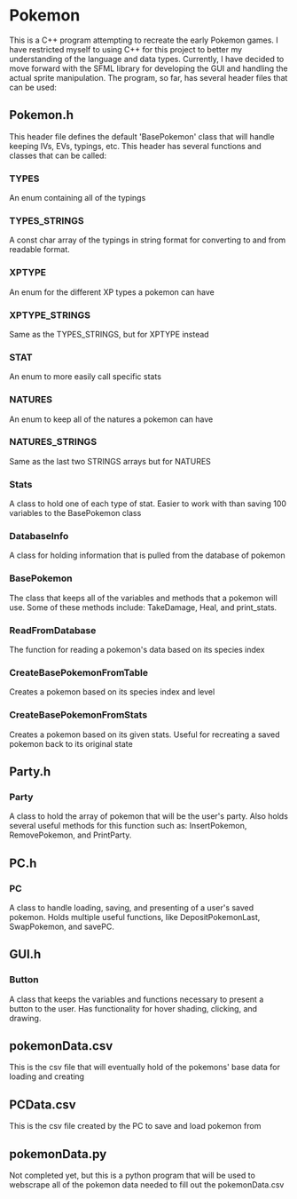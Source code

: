 # Pokemon
This is a C++ program attempting to recreate the early Pokemon games.
I have restricted myself to using C++ for this project to better my
understanding of the language and data types. Currently, I have decided
to move forward with the SFML library for developing the GUI and handling
the actual sprite manipulation. The program, so far, has several header
files that can be used:
## Pokemon.h
This header file defines the default 'BasePokemon' class that will
handle keeping IVs, EVs, typings, etc. This header has several functions
and classes that can be called:
### TYPES
An enum containing all of the typings
### TYPES_STRINGS
A const char array of the typings in string format for converting to and
from readable format.
### XPTYPE
An enum for the different XP types a pokemon can have
### XPTYPE_STRINGS
Same as the TYPES_STRINGS, but for XPTYPE instead
### STAT
An enum to more easily call specific stats
### NATURES
An enum to keep all of the natures a pokemon can have
### NATURES_STRINGS
Same as the last two STRINGS arrays but for NATURES
### Stats
A class to hold one of each type of stat. Easier to work with than saving
100 variables to the BasePokemon class
### DatabaseInfo
A class for holding information that is pulled from the database of pokemon
### BasePokemon
The class that keeps all of the variables and methods that a pokemon will use.
Some of these methods include: TakeDamage, Heal, and print_stats.
### ReadFromDatabase
The function for reading a pokemon's data based on its species index
### CreateBasePokemonFromTable
Creates a pokemon based on its species index and level
### CreateBasePokemonFromStats
Creates a pokemon based on its given stats. Useful for recreating a saved pokemon
back to its original state
## Party.h
### Party
A class to hold the array of pokemon that will be the user's party.
Also holds several useful methods for this function such as: InsertPokemon,
RemovePokemon, and PrintParty.
## PC.h
### PC
A class to handle loading, saving, and presenting of a user's saved pokemon.
Holds multiple useful functions, like DepositPokemonLast, SwapPokemon, and
savePC.
## GUI.h
### Button
A class that keeps the variables and functions necessary to present a
button to the user. Has functionality for hover shading, clicking, and
drawing.
## pokemonData.csv
This is the csv file that will eventually hold of the pokemons' base data
for loading and creating
## PCData.csv
This is the csv file created by the PC to save and load pokemon from
## pokemonData.py
Not completed yet, but this is a python program that will be used to webscrape
all of the pokemon data needed to fill out the pokemonData.csv
